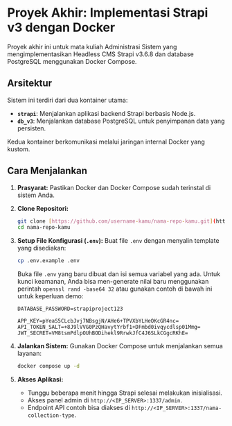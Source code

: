 # Proyek Akhir: Implementasi Strapi v3 dengan Docker

Proyek akhir ini untuk mata kuliah Administrasi Sistem yang mengimplementasikan Headless CMS Strapi v3.6.8 dan database PostgreSQL menggunakan Docker Compose.

## Arsitektur

Sistem ini terdiri dari dua kontainer utama:
- **`strapi`**: Menjalankan aplikasi backend Strapi berbasis Node.js.
- **`db_v3`**: Menjalankan database PostgreSQL untuk penyimpanan data yang persisten.

Kedua kontainer berkomunikasi melalui jaringan internal Docker yang kustom.

## Cara Menjalankan

1.  **Prasyarat:** Pastikan Docker dan Docker Compose sudah terinstal di sistem Anda.

2.  **Clone Repositori:**
    ```bash
    git clone [https://github.com/username-kamu/nama-repo-kamu.git](https://github.com/username-kamu/nama-repo-kamu.git)
    cd nama-repo-kamu
    ```

3.  **Setup File Konfigurasi (`.env`):**
    Buat file `.env` dengan menyalin template yang disediakan:
    ```bash
    cp .env.example .env
    ```
    Buka file `.env` yang baru dibuat dan isi semua variabel yang ada. Untuk kunci keamanan, Anda bisa men-generate nilai baru menggunakan perintah `openssl rand -base64 32` atau gunakan contoh di bawah ini untuk keperluan demo:

    ```
    DATABASE_PASSWORD=strapiproject123

    APP_KEY=pYeaS5CLcbJvj7NBsgjN/AHe6+TPVXbYLHeOKcGR4nc=
    API_TOKEN_SALT=+8J9lVVG0PzQHavytYrbf1+DFmbd0ivqycdlsp01Mmg=
    JWT_SECRET=VM8tsmPdlpOUhBODihekl9RrwkJfC4J6SLkCGgcRKhE=
    ```

4.  **Jalankan Sistem:**
    Gunakan Docker Compose untuk menjalankan semua layanan:
    ```bash
    docker compose up -d
    ```

5.  **Akses Aplikasi:**
    * Tunggu beberapa menit hingga Strapi selesai melakukan inisialisasi.
    * Akses panel admin di `http://<IP_SERVER>:1337/admin`.
    * Endpoint API contoh bisa diakses di `http://<IP_SERVER>:1337/nama-collection-type`.
